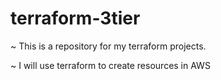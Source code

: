 # terraform-3tier

~ This is a repository for my terraform projects. 

~ I will use terraform to create resources in AWS